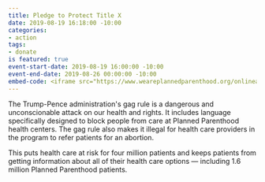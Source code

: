 ```yaml
---
title: Pledge to Protect Title X
date: 2019-08-19 16:18:00 -10:00
categories:
- action
tags:
- donate
is featured: true
event-start-date: 2019-08-19 16:00:00 -10:00
event-end-date: 2019-08-26 00:00:00 -10:00
embed-code: <iframe src="https://www.weareplannedparenthood.org/onlineactions/iQrHCFeMvUeB5eAuAoP1NA2?sourceid=1006642&ms=3NALz1908S1N1A&_ga=2.1892721.1960242811.1565903004-855386583.1559174219"></iframe>
---
```


The Trump-Pence administration's gag rule is a dangerous and unconscionable attack on our health and rights. It includes language specifically designed to block people from care at Planned Parenthood health centers. The gag rule also makes it illegal for health care providers in the program to refer patients for an abortion.

This puts health care at risk for four million patients and keeps patients from getting information about all of their health care options — including 1.6 million Planned Parenthood patients.